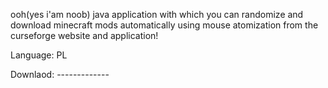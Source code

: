 ooh(yes i'am noob) java application with which you can randomize and download minecraft mods automatically using mouse atomization from the curseforge website and application!

Language: PL

Downlaod: -------------
